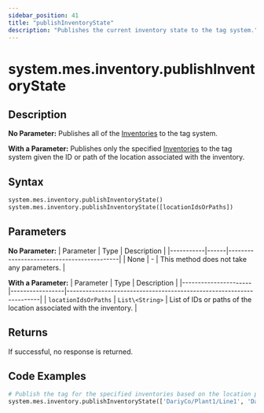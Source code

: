 ```yaml
---
sidebar_position: 41
title: "publishInventoryState"
description: "Publishes the current inventory state to the tag system."
---
```


# system.mes.inventory.publishInventoryState

## Description

**No Parameter:** Publishes all of the [Inventories](../../data-model/inventory-model/inventory) to the tag system.

**With a Parameter:** Publishes only the specified [Inventories](../../data-model/inventory-model/inventory) to the tag system given 
the ID or path of the location associated with the inventory.

## Syntax
```python
system.mes.inventory.publishInventoryState()
system.mes.inventory.publishInventoryState([locationIdsOrPaths])
```

## Parameters

**No Parameter:**
| Parameter | Type | Description                               |
|-----------|------|-------------------------------------------|
| None      | -    | This method does not take any parameters. |

**With a Parameter:**
| Parameter            | Type            | Description                                                         |
|----------------------|-----------------|---------------------------------------------------------------------|
| `locationIdsOrPaths` | `List\<String>` | List of IDs or paths of the location associated with the inventory. |

## Returns

If successful, no response is returned.

## Code Examples

```python
# Publish the tag for the specified inventories based on the location path
system.mes.inventory.publishInventoryState(['DariyCo/Plant1/Line1', 'DariyCo/Plant1/Line2'])
```